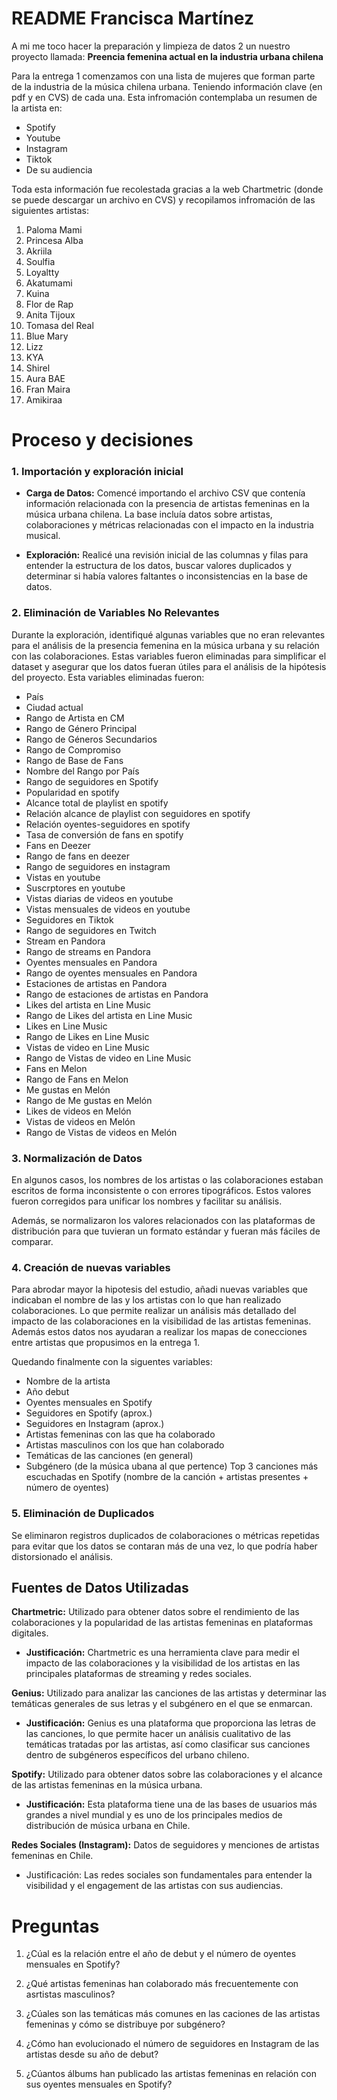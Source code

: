 # README Francisca Martínez

A mi me toco hacer la preparación y limpieza de datos 2 un nuestro proyecto llamada: **Preencia femenina actual en la industria urbana chilena**

Para la entrega 1 comenzamos con una lista de mujeres que forman parte de la industria de la música chilena urbana. Teniendo información clave (en pdf y en CVS) de cada una. Esta infromación contemplaba un resumen de la artista en:

- Spotify
- Youtube
- Instagram
- Tiktok
- De su audiencia

Toda esta información fue recolestada gracias a la web Chartmetric (donde se puede descargar un archivo en CVS) y recopilamos infromación de las siguientes artistas:

1. Paloma Mami
2. Princesa Alba
3. Akriila
4. Soulfia
5. Loyaltty
6. Akatumami
7. Kuina
8. Flor de Rap
9. Anita Tijoux
10. Tomasa del Real
11. Blue Mary
12. Lizz
13. KYA
14. Shirel
15. Aura BAE
16. Fran Maira
17. Amikiraa

# Proceso y decisiones

### 1. Importación y exploración inicial

- **Carga de Datos:** Comencé importando el archivo CSV que contenía información relacionada con la presencia de artistas femeninas en la música urbana chilena. La base incluía datos sobre artistas, colaboraciones y métricas relacionadas con el impacto en la industria musical.

- **Exploración:** Realicé una revisión inicial de las columnas y filas para entender la estructura de los datos, buscar valores duplicados y determinar si había valores faltantes o inconsistencias en la base de datos.

### 2. Eliminación de Variables No Relevantes

Durante la exploración, identifiqué algunas variables que no eran relevantes para el análisis de la presencia femenina en la música urbana y su relación con las colaboraciones. Estas variables fueron eliminadas para simplificar el dataset y asegurar que los datos fueran útiles para el análisis de la hipótesis del proyecto. Esta variables eliminadas fueron:

- País
- Ciudad actual
- Rango de Artista en CM
- Rango de Género Principal
- Rango de Géneros Secundarios
- Rango de Compromiso
- Rango de Base de Fans
- Nombre del Rango por País
- Rango de seguidores en Spotify
- Popularidad en spotify
- Alcance total de playlist en spotify
- Relación alcance de playlist con seguidores en spotify
- Relación oyentes-seguidores en spotify
- Tasa de conversión de fans en spotify
- Fans en Deezer
- Rango de fans en deezer
- Rango de seguidores en instagram
- Vistas en youtube
- Suscrptores en youtube
- Vistas diarias de videos en youtube
- Vistas mensuales de videos en youtube
- Seguidores en Tiktok
- Rango de seguidores en Twitch
- Stream en Pandora
- Rango de streams en Pandora
- Oyentes mensuales en Pandora
- Rango de oyentes mensuales en Pandora
- Estaciones de artistas en Pandora
- Rango de estaciones de artistas en Pandora
- Likes del artista en Line Music
- Rango de Likes del artista en Line Music
- Likes en Line Music
- Rango de Likes en Line Music
- Vistas de video en Line Music
- Rango de Vistas de video en Line Music
- Fans en Melon
- Rango de Fans en Melon
- Me gustas en Melón
- Rango de Me gustas en Melón
- Likes de videos en Melón
- Vistas de videos en Melón
- Rango de Vistas de videos en Melón

### 3. Normalización de Datos

En algunos casos, los nombres de los artistas o las colaboraciones estaban escritos de forma inconsistente o con errores tipográficos. Estos valores fueron corregidos para unificar los nombres y facilitar su análisis.

Además, se normalizaron los valores relacionados con las plataformas de distribución para que tuvieran un formato estándar y fueran más fáciles de comparar.

### 4. Creación de nuevas variables

Para abrodar mayor la hipotesis del estudio, añadi nuevas variables que indicaban el nombre de las y los artistas con lo que han realizado colaboraciones. Lo que permite realizar un análisis más detallado del impacto de las colaboraciones en la visibilidad de las artistas femeninas. Además estos datos nos ayudaran a realizar los mapas de conecciones entre artistas que propusimos en la entrega 1. 

Quedando finalmente con la siguentes variables:

- Nombre de la artista
- Año debut
- Oyentes mensuales en Spotify
- Seguidores en Spotify (aprox.)
- Seguidores en Instagram (aprox.)
- Artistas femeninas con las que ha colaborado
- Artistas masculinos con los que han colaborado
- Temáticas de las canciones (en general)
- Subgénero (de la música ubana al que pertence)
Top 3 canciones más escuchadas en Spotify (nombre de la canción + artistas presentes + número de oyentes)

### 5. Eliminación de Duplicados
Se eliminaron registros duplicados de colaboraciones o métricas repetidas para evitar que los datos se contaran más de una vez, lo que podría haber distorsionado el análisis.

## Fuentes de Datos Utilizadas

**Chartmetric:** Utilizado para obtener datos sobre el rendimiento de las colaboraciones y la popularidad de las artistas femeninas en plataformas digitales.

- **Justificación:** Chartmetric es una herramienta clave para medir el impacto de las colaboraciones y la visibilidad de los artistas en las principales plataformas de streaming y redes sociales.

**Genius:** Utilizado para analizar las canciones de las artistas y determinar las temáticas generales de sus letras y el subgénero en el que se enmarcan.

- **Justificación:** Genius es una plataforma que proporciona las letras de las canciones, lo que permite hacer un análisis cualitativo de las temáticas tratadas por las artistas, así como clasificar sus canciones dentro de subgéneros específicos del urbano chileno.

**Spotify:** Utilizado para obtener datos sobre las colaboraciones y el alcance de las artistas femeninas en la música urbana.

- **Justificación:** Esta plataforma tiene una de las bases de usuarios más grandes a nivel mundial y es uno de los principales medios de distribución de música urbana en Chile.

**Redes Sociales (Instagram):** Datos de seguidores y menciones de artistas femeninas en Chile.

- Justificación: Las redes sociales son fundamentales para entender la visibilidad y el engagement de las artistas con sus audiencias.

# Preguntas

1. ¿Cúal es la relación entre el año de debut y el número de oyentes mensuales en Spotify?

2. ¿Qué artistas femeninas han colaborado más frecuentemente con asrtistas masculinos?

3. ¿Cúales son las temáticas más comunes en las caciones de las artistas femeninas y cómo se distribuye por subgénero?

4. ¿Cómo han evolucionado el número de seguidores en Instagram de las artistas desde su año de debut?

5. ¿Cúantos álbums han publicado las artistas femeninas en relación con sus oyentes mensuales en Spotify?

